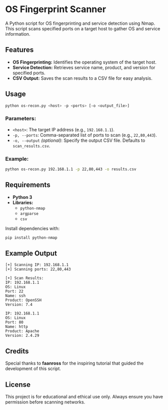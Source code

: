 # OS Fingerprint Scanner

A Python script for OS fingerprinting and service detection using Nmap. This script scans specified ports on a target host to gather OS and service information.

## Features

- **OS Fingerprinting:** Identifies the operating system of the target host.
- **Service Detection:** Retrieves service name, product, and version for specified ports.
- **CSV Output:** Saves the scan results to a CSV file for easy analysis.

## Usage

```bash
python os-recon.py <host> -p <ports> [-o <output_file>]
```

### Parameters:

- `<host>`: The target IP address (e.g., `192.168.1.1`).
- `-p, --ports`: Comma-separated list of ports to scan (e.g., `22,80,443`).
- `-o, --output` _(optional)_: Specify the output CSV file. Defaults to `scan_results.csv`.

### Example:

```bash
python os-recon.py 192.168.1.1 -p 22,80,443 -o results.csv
```

## Requirements

- **Python 3**
- **Libraries:**
    - `python-nmap`
    - `argparse`
    - `csv`

Install dependencies with:

```bash
pip install python-nmap
```

## Example Output

```
[+] Scanning IP: 192.168.1.1
[+] Scanning ports: 22,80,443

[+] Scan Results:
IP: 192.168.1.1
OS: Linux
Port: 22
Name: ssh
Product: OpenSSH
Version: 7.4

IP: 192.168.1.1
OS: Linux
Port: 80
Name: http
Product: Apache
Version: 2.4.29
```

## Credits

Special thanks to **faanross** for the inspiring tutorial that guided the development of this script.

## License

This project is for educational and ethical use only. Always ensure you have permission before scanning networks.